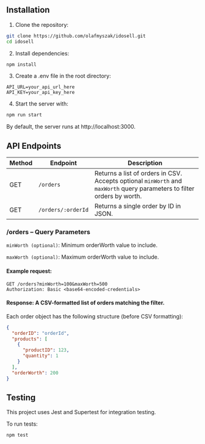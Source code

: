 ## Installation

1. Clone the repository:

```bash
git clone https://github.com/olafmyszak/idosell.git
cd idosell
```

2. Install dependencies:

```bash
npm install
```

3. Create a .env file in the root directory:

```env
API_URL=your_api_url_here
API_KEY=your_api_key_here
```

4. Start the server with:

```bash
npm run start
```

By default, the server runs at http://localhost:3000.

## API Endpoints

| Method | Endpoint            | Description                                                                                                                   |
|--------|---------------------|-------------------------------------------------------------------------------------------------------------------------------|
| GET    | `/orders`           | Returns a list of orders in CSV.<br>Accepts optional `minWorth` and `maxWorth` query parameters to filter orders by worth.    |
| GET    | `/orders/:orderId`  | Returns a single order by ID in JSON.                                                                                         |


### /orders – Query Parameters

`minWorth (optional)`: Minimum orderWorth value to include.

`maxWorth (optional)`: Maximum orderWorth value to include.

#### Example request:

```http
GET /orders?minWorth=100&maxWorth=500
Authorization: Basic <base64-encoded-credentials>
```

#### Response: A CSV-formatted list of orders matching the filter.

Each order object has the following structure (before CSV formatting):

```json
{
  "orderID": "orderId",
  "products": [
    {
      "productID": 123,
      "quantity": 1
    }
  ],
  "orderWorth": 200
}
```

## Testing

This project uses Jest and Supertest for integration testing.

To run tests:

```bash
npm test
```
